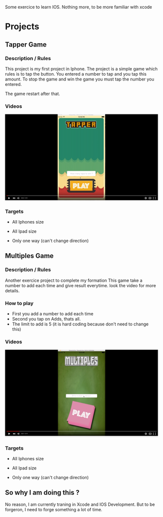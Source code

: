 Some exercice to learn IOS. Nothing more, to be more familiar with xcode


# Projects

## Tapper Game

### Description / Rules
This project is my first project in Iphone. The project is a simple game which rules is to tap the button. You entered a number to tap and you tap this amount.
To stop the game and win the game you must tap the number you entered.

The game restart after that.

### Videos

[![ScreenShot](https://raw.githubusercontent.com/bastienvinh/xcode-iphone-learning-/master/screenshots/Tapper%20Game.png)](https://www.youtube.com/watch?v=x7ycc1dHjZo)

### Targets
* All Iphones size
* All Ipad size

* Only one way (can't change direction)


## Multiples Game

### Description / Rules
Another exercice project to complete my formation
This game take a number to add each time and give result everytime. look the video for more details.


### How to play

- First you add a number to add each time
- Second you tap on Adds, thats all.
- The limit to add is 5 (it is hard coding because don't need to change this)

### Videos

[![ScreenShot](https://raw.githubusercontent.com/bastienvinh/xcode-iphone-learning-/master/screenshots/Multiples%20Game.png)](https://www.youtube.com/watch?v=4Tqh74KR8IY)

### Targets
* All Iphones size
* All Ipad size

* Only one way (can't change direction)


## So why I am doing this ?
No reason, I am currently traning in Xcode and IOS Development. But to be forgeron, I need to forge something a lot of time.